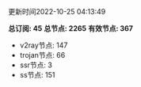 更新时间2022-10-25 04:13:49

**总订阅: 45**
**总节点: 2265**
**有效节点: 367**
- v2ray节点: 147
- trojan节点: 66
- ssr节点: 3
- ss节点: 151
